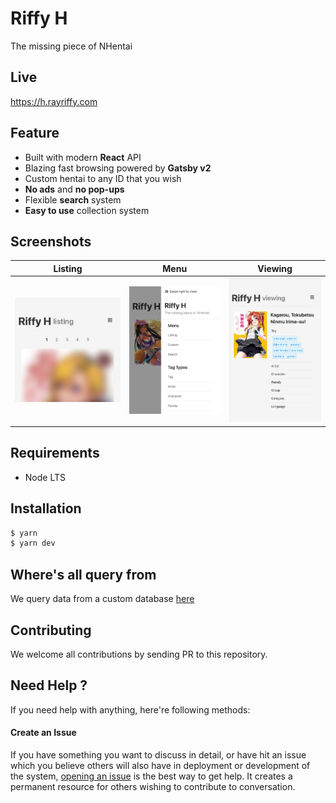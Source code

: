 Riffy H
=======

The missing piece of NHentai

Live
----

https://h.rayriffy.com

Feature
-------

- Built with modern **React** API
- Blazing fast browsing powered by **Gatsby v2**
- Custom hentai to any ID that you wish
- **No ads** and **no pop-ups**
- Flexible **search** system
- **Easy to use** collection system

Screenshots
-----------

| Listing                                  | Menu                               | Viewing                                  |
| ---------------------------------------- | ---------------------------------- | ---------------------------------------- |
| ![Listing](src/contents/img/listing.jpg) | ![Menu](src/contents/img/menu.jpg) | ![Viewing](src/contents/img/viewing.jpg) |

Requirements
------------

- Node LTS

Installation
------------

```sh
$ yarn
$ yarn dev
```

Where's all query from
----------------------

We query data from a custom database [here](src/contents/database/codes.js)

Contributing
------------

We welcome all contributions by sending PR to this repository.

Need Help ?
-----------

If you need help with anything, here're following methods:

#### Create an Issue

If you have something you want to discuss in detail, or have hit an issue which you believe others will also have in deployment or development of the system, [opening an issue](https://github.com/rayriffy/rayriffy-h/issues) is the best way to get help. It creates a permanent resource for others wishing to contribute to conversation.
